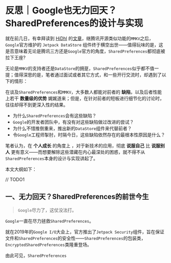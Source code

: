 # 反思｜Google也无力回天？SharedPreferences的设计与实现

就在前几日，有幸拜读到 [HiDhl](https://juejin.im/user/2594503168898744) 的[文章](https://juejin.im/post/6881442312560803853)，继腾讯开源类似功能的`MMKV`之后，`Google`官方维护的 `Jetpack DataStore` 组件终于横空出世——值得玩味的是，这是否意味着无论是腾讯三方还是`Google`官方的角度，`SharedPreferences`都彻底被拉下王座?

无论是`MMKV`的支持者还是`DataStore`的拥趸，`SharedPreferences`似乎都不值一提；值得深思的是，笔者通过面试或者其它方式，和一些开行交流时，却遇到了以下的情形：

在谈及`SharedPreferences`和`MMKV`，大多数人都能对前者的 **缺陷**，以及后者性能上若干 **数量级的优势** 娓娓道来；但是，在针对前者的短板进行细节化的讨论时，往往却得不到更深入性的结果。

* 为什么`SharedPreferences`会有这些缺陷？
* `Google`的开发者团队中，有没有对这些缺陷做过改进的尝试？
* 为什么不惜推倒重来，推出新的`DataStore`组件来代替前者？
* 令`Google`工程师掣肘，时隔今日，这些缺陷依然存在的最根本性原因是什么？

笔者认为，在 **个人成长** 的角度上 ，对于新技术的应用，彻底 **说服自己** 比 **说服别人** 更有意义——而想要解除这些潜藏在内心最深处的困惑，就不得不从`SharedPreferences`本身的设计与实现讲起了。

本文大纲如下：

// TODO1

## 一、无力回天？SharedPreferences的前世今生

> `Google`尽力了，这仗没法打。

`Google`一直在尽力拯救`SharedPreferences`。

就在2019年的`Google I/O`大会上，官方推出了`Jetpack Security`组件，旨在保证文件和`SharedPreferences`的安全性——`SharedPreferences`的包装类，`EncryptedSharedPreferences`类隆重登场。

由此可见，`SharedPreferences`
